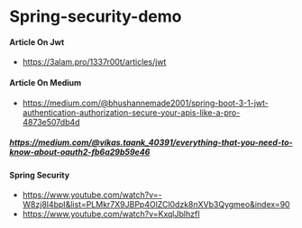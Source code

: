 # Spring-security-demo
#### Article On Jwt
+ https://3alam.pro/1337r00t/articles/jwt
#### Article On Medium
+ https://medium.com/@bhushannemade2001/spring-boot-3-1-jwt-authentication-authorization-secure-your-apis-like-a-pro-4873e507db4d
##### https://medium.com/@vikas.taank_40391/everything-that-you-need-to-know-about-oauth2-fb6a29b59e46
#### Spring Security
+ https://www.youtube.com/watch?v=-W8zj8l4bpI&list=PLMkr7X9JBPp4OlZCl0dzk8nXVb3Qygmeo&index=90
+ https://www.youtube.com/watch?v=KxqlJblhzfI
